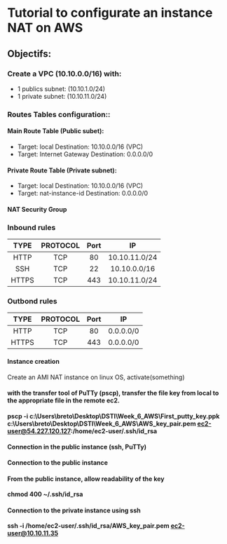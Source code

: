 Tutorial to configurate an instance NAT on AWS
===================================

## Objectifs:
### Create a VPC (10.10.0.0/16) with:
  - 1 publics subnet: (10.10.1.0/24)
  - 1 private subnet: (10.10.11.0/24)



### Routes Tables configuration::
#### Main Route Table (Public subet):
  - Target: local              Destination: 10.10.0.0/16 (VPC)
  - Target: Internet Gateway   Destination: 0.0.0.0/0

#### Private Route Table (Private subnet):
  - Target: local             Destination: 10.10.0.0/16 (VPC)
  - Target: nat-instance-id   Destination: 0.0.0.0/0

#### NAT Security Group
### Inbound rules
|TYPE |PROTOCOL|Port|IP|  
|:-----:|:--------:|:------:|:-------------:|  
|HTTP|TCP|80|10.10.11.0/24|  
|SSH|TCP|22|10.10.0.0/16 |  
|HTTPS|TCP|443|10.10.11.0/24|  

### Outbond rules

  |TYPE |PROTOCOL|Port|IP|  
  |:-----:|:--------:|:------:|:----------:|  
  |HTTP|TCP|80|0.0.0.0/0|  
  |HTTPS|TCP|443|0.0.0.0/0 |   

#### Instance creation
Create an AMI NAT  instance on linux OS, activate(something)


#### with the transfer tool of PuTTy (pscp), transfer the file key from local to the appropriate <b>file<b> in the remote ec2.
pscp -i c:\Users\breto\Desktop\DSTI\Week_6_AWS\First_putty_key.ppk c:\Users\breto\Desktop\DSTI\Week_6_AWS\AWS_key_pair.pem ec2-user@54.227.120.127:/home/ec2-user/.ssh/id_rsa


#### Connection in the public instance (ssh, PuTTy)
Connection to the public instance


#### From the public instance, allow readability of the key
chmod 400 ~/.ssh/id_rsa  

#### Connection to the private instance using ssh
ssh -i /home/ec2-user/.ssh/id_rsa/AWS_key_pair.pem ec2-user@10.10.11.35
